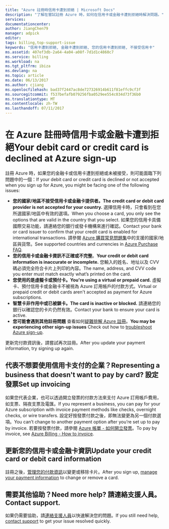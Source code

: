 ```yaml
---
title: "Azure 註冊時信用卡遭到拒絕 | Microsoft Docs"
description: "了解在嘗試註冊 Azure 時，如何在信用卡或金融卡遭到拒絕時解決問題。"
services: 
documentationcenter: 
author: JiangChen79
manager: adpick
editor: 
tags: billing,top-support-issue
keywords: "信用卡遭到拒絕, 金融卡遭到拒絕, 您的信用卡遭到拒絕, 不接受信用卡"
ms.assetid: 407ef3db-2a64-4a04-a08f-7d1d1c4860c7
ms.service: billing
ms.workload: na
ms.tgt_pltfrm: ibiza
ms.devlang: na
ms.topic: article
ms.date: 06/13/2017
ms.author: cjiang
ms.openlocfilehash: bad37f2447ac8de727326914b611f81effc9cf3f
ms.sourcegitcommit: f537befafb079256fba0529ee554c034d73f36b0
ms.translationtype: MT
ms.contentlocale: zh-TW
ms.lasthandoff: 07/11/2017
---
```

# <a name="your-debit-card-or-credit-card-is-declined-at-azure-sign-up"></a><span data-ttu-id="878c1-104">在 Azure 註冊時信用卡或金融卡遭到拒絕</span><span class="sxs-lookup"><span data-stu-id="878c1-104">Your debit card or credit card is declined at Azure sign-up</span></span>
<span data-ttu-id="878c1-105">註冊 Azure 時，如果您的金融卡或信用卡遭到拒絕或未被接受，則可能面臨下列問題中的一個：</span><span class="sxs-lookup"><span data-stu-id="878c1-105">If your debit card or credit card is declined or not accepted when you sign up for Azure, you might be facing one of the following issues:</span></span>

* <span data-ttu-id="878c1-106">**您的國家/地區不接受信用卡或金融卡提供者。**</span><span class="sxs-lookup"><span data-stu-id="878c1-106">**The credit card or debit card provider is not accepted for your country.**</span></span> <span data-ttu-id="878c1-107">選擇信用卡時，只會看到在您所選國家/地區中有效的選項。</span><span class="sxs-lookup"><span data-stu-id="878c1-107">When you choose a card, you only see the options that are valid in the country that you select.</span></span> <span data-ttu-id="878c1-108">如果您的信用卡具備國際交易功能，請連絡您的銀行或發卡機構來進行確認。</span><span class="sxs-lookup"><span data-stu-id="878c1-108">Contact your bank or card issuer to confirm that your credit card is enabled for international transactions.</span></span> <span data-ttu-id="878c1-109">請參閱 [Azure 購買常見問題集](https://azure.microsoft.com/pricing/faq/)中的支援的國家/地區與貨幣。</span><span class="sxs-lookup"><span data-stu-id="878c1-109">See supported countries and currencies in [Azure Purchase FAQ](https://azure.microsoft.com/pricing/faq/).</span></span>
* <span data-ttu-id="878c1-110">**您的信用卡或金融卡資訊不正確或不完整**。</span><span class="sxs-lookup"><span data-stu-id="878c1-110">**Your credit or debit card information is inaccurate or incomplete.**</span></span> <span data-ttu-id="878c1-111">您輸入的姓名、地址以及 CVV 碼必須完全符合卡片上列印的內容。</span><span class="sxs-lookup"><span data-stu-id="878c1-111">The name, address, and CVV code you enter must match exactly what’s printed on the card.</span></span>
* <span data-ttu-id="878c1-112">**您使用的是虛擬卡或預付卡。**</span><span class="sxs-lookup"><span data-stu-id="878c1-112">**You're using a virtual or prepaid card.**</span></span> <span data-ttu-id="878c1-113">虛擬卡、預付信用卡或金融卡不被視為 Azure 訂用帳戶的付款方式。</span><span class="sxs-lookup"><span data-stu-id="878c1-113">Virtual or prepaid credit or debit cards aren't accepted as payment for Azure subscriptions.</span></span>
* <span data-ttu-id="878c1-114">**智慧卡非作用中或已被鎖卡。**</span><span class="sxs-lookup"><span data-stu-id="878c1-114">**The card is inactive or blocked.**</span></span> <span data-ttu-id="878c1-115">請連絡您的銀行以確認您的卡片仍然有效。</span><span class="sxs-lookup"><span data-stu-id="878c1-115">Contact your bank to ensure your card is active.</span></span>
* <span data-ttu-id="878c1-116">**您可能會遇到其他註冊問題** 查看如何[疑難排解 Azure 註冊](billing-troubleshoot-azure-sign-up-issues.md)。</span><span class="sxs-lookup"><span data-stu-id="878c1-116">**You may be experiencing other sign-up issues** Check out how to [troubleshoot Azure sign-up](billing-troubleshoot-azure-sign-up-issues.md).</span></span>

<span data-ttu-id="878c1-117">更新完付款資訊後，請嘗試再次註冊。</span><span class="sxs-lookup"><span data-stu-id="878c1-117">After you update your payment information, try signing up again.</span></span>

## <a name="representing-a-business-that-doesnt-want-to-pay-by-card-set-up-invoicing"></a><span data-ttu-id="878c1-118">代表不想要使用信用卡支付的企業？</span><span class="sxs-lookup"><span data-stu-id="878c1-118">Representing a business that doesn't want to pay by card?</span></span> <span data-ttu-id="878c1-119">設定發票</span><span class="sxs-lookup"><span data-stu-id="878c1-119">Set up invoicing</span></span>
<span data-ttu-id="878c1-120">如果您代表企業，也可以透過開立發票的付款方法來支付 Azure 訂用帳戶費用，如支票、隔夜支票及電匯。</span><span class="sxs-lookup"><span data-stu-id="878c1-120">If you represent a business, you can pay for your Azure subscription with invoice payment methods like checks, overnight checks, or wire transfers.</span></span> <span data-ttu-id="878c1-121">設定好按發票付款之後，即無法變更為另一個付款選項。</span><span class="sxs-lookup"><span data-stu-id="878c1-121">You can’t change to another payment option after you’re set up to pay by invoice.</span></span> <span data-ttu-id="878c1-122">若要按發票付款，請參閱 [Azure 帳單 - 如何開立發票](https://azure.microsoft.com/pricing/invoicing/)。</span><span class="sxs-lookup"><span data-stu-id="878c1-122">To pay by invoice, see [Azure Billing - How to invoice](https://azure.microsoft.com/pricing/invoicing/).</span></span>

## <a name="update-your-credit-card-or-debit-card-information"></a><span data-ttu-id="878c1-123">更新您的信用卡或金融卡資訊</span><span class="sxs-lookup"><span data-stu-id="878c1-123">Update your credit card or debit card information</span></span>
<span data-ttu-id="878c1-124">註冊之後，[管理您的付款資訊](billing-how-to-change-credit-card.md)以變更或移除卡片。</span><span class="sxs-lookup"><span data-stu-id="878c1-124">After you sign up, [manage your payment information](billing-how-to-change-credit-card.md) to change or remove a card.</span></span>

## <a name="need-more-help-contact-support"></a><span data-ttu-id="878c1-125">需要其他協助？</span><span class="sxs-lookup"><span data-stu-id="878c1-125">Need more help?</span></span> <span data-ttu-id="878c1-126">請連絡支援人員。</span><span class="sxs-lookup"><span data-stu-id="878c1-126">Contact support.</span></span>
<span data-ttu-id="878c1-127">如果仍需要協助，請[連絡支援人員](https://portal.azure.com/?#blade/Microsoft_Azure_Support/HelpAndSupportBlade)以快速解決您的問題。</span><span class="sxs-lookup"><span data-stu-id="878c1-127">If you still need help, [contact support](https://portal.azure.com/?#blade/Microsoft_Azure_Support/HelpAndSupportBlade) to get your issue resolved quickly.</span></span>
